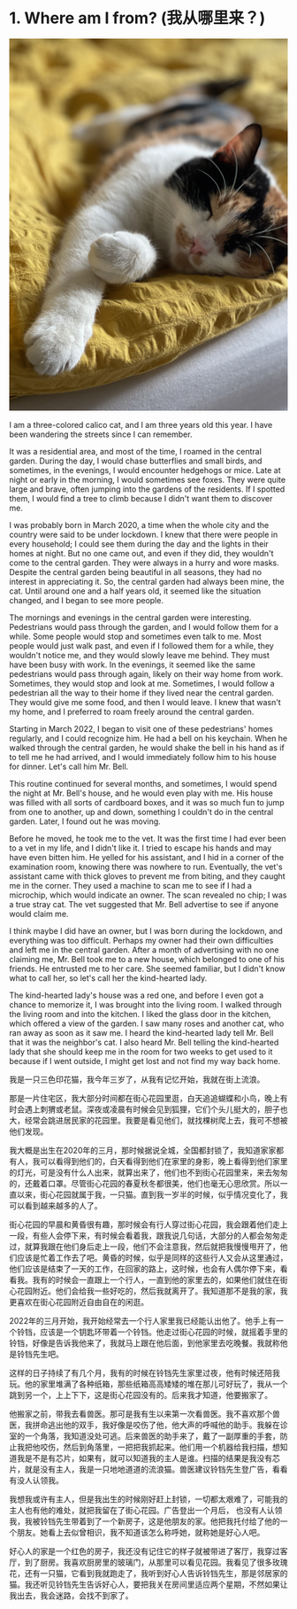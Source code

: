 # 1. Where am I from? (我从哪里来？)

![Thi is me](images/1.jpg)

I am a three-colored calico cat, and I am three years old this year. I have been wandering the streets since I can remember.

It was a residential area, and most of the time, I roamed in the central garden. During the day, I would chase butterflies and small birds, and sometimes, in the evenings, I would encounter hedgehogs or mice. Late at night or early in the morning, I would sometimes see foxes. They were quite large and brave, often jumping into the gardens of the residents. If I spotted them, I would find a tree to climb because I didn't want them to discover me.

I was probably born in March 2020, a time when the whole city and the country were said to be under lockdown. I knew that there were people in every household; I could see them during the day and the lights in their homes at night. But no one came out, and even if they did, they wouldn't come to the central garden. They were always in a hurry and wore masks. Despite the central garden being beautiful in all seasons, they had no interest in appreciating it. So, the central garden had always been mine, the cat. Until around one and a half years old, it seemed like the situation changed, and I began to see more people.

The mornings and evenings in the central garden were interesting. Pedestrians would pass through the garden, and I would follow them for a while. Some people would stop and sometimes even talk to me. Most people would just walk past, and even if I followed them for a while, they wouldn't notice me, and they would slowly leave me behind. They must have been busy with work. In the evenings, it seemed like the same pedestrians would pass through again, likely on their way home from work. Sometimes, they would stop and look at me. Sometimes, I would follow a pedestrian all the way to their home if they lived near the central garden. They would give me some food, and then I would leave. I knew that wasn't my home, and I preferred to roam freely around the central garden.

Starting in March 2022, I began to visit one of these pedestrians' homes regularly, and I could recognize him. He had a bell on his keychain. When he walked through the central garden, he would shake the bell in his hand as if to tell me he had arrived, and I would immediately follow him to his house for dinner. Let's call him Mr. Bell.

This routine continued for several months, and sometimes, I would spend the night at Mr. Bell's house, and he would even play with me. His house was filled with all sorts of cardboard boxes, and it was so much fun to jump from one to another, up and down, something I couldn't do in the central garden. Later, I found out he was moving.

Before he moved, he took me to the vet. It was the first time I had ever been to a vet in my life, and I didn't like it. I tried to escape his hands and may have even bitten him. He yelled for his assistant, and I hid in a corner of the examination room, knowing there was nowhere to run. Eventually, the vet's assistant came with thick gloves to prevent me from biting, and they caught me in the corner. They used a machine to scan me to see if I had a microchip, which would indicate an owner. The scan revealed no chip; I was a true stray cat. The vet suggested that Mr. Bell advertise to see if anyone would claim me.

I think maybe I did have an owner, but I was born during the lockdown, and everything was too difficult. Perhaps my owner had their own difficulties and left me in the central garden. After a month of advertising with no one claiming me, Mr. Bell took me to a new house, which belonged to one of his friends. He entrusted me to her care. She seemed familiar, but I didn't know what to call her, so let's call her the kind-hearted lady.

The kind-hearted lady's house was a red one, and before I even got a chance to memorize it, I was brought into the living room. I walked through the living room and into the kitchen. I liked the glass door in the kitchen, which offered a view of the garden. I saw many roses and another cat, who ran away as soon as it saw me. I heard the kind-hearted lady tell Mr. Bell that it was the neighbor's cat. I also heard Mr. Bell telling the kind-hearted lady that she should keep me in the room for two weeks to get used to it because if I went outside, I might get lost and not find my way back home.

我是一只三色印花猫，我今年三岁了，从我有记忆开始，我就在街上流浪。

那是一片住宅区，我大部分时间都在街心花园里逛，白天追追蝴蝶和小鸟，晚上有时会遇上刺猬或老鼠。深夜或凌晨有时候会见到狐狸，它们个头儿挺大的，胆子也大，经常会跳进居民家的花园里。我要是看见他们，就找棵树爬上去，我可不想被他们发现。

我大概是出生在2020年的三月，那时候据说全城，全国都封锁了，我知道家家都有人，我可以看得到他们的，白天看得到他们在家里的身影，晚上看得到他们家里的灯光，可是没有什么人出来，就算出来了，他们也不到街心花园里来，来去匆匆的，还戴着口罩。尽管街心花园的春夏秋冬都很美，他们也毫无心思欣赏。所以一直以来，街心花园就属于我，一只猫。直到我一岁半的时候，似乎情况变化了，我可以看到越来越多的人了。

街心花园的早晨和黄昏很有趣，那时候会有行人穿过街心花园，我会跟着他们走上一段，有些人会停下来，有时候会看着我，跟我说几句话，大部分的人都会匆匆走过，就算我跟在他们身后走上一段，他们不会注意我，然后就把我慢慢甩开了，他们应该是忙着工作去了吧。黄昏的时候，似乎是同样的这些行人又会从这里通过，他们应该是结束了一天的工作，在回家的路上，这时候，也会有人偶尔停下来，看看我。我有的时候会一直跟上一个行人，一直到他的家里去的，如果他们就住在街心花园附近。他们会给我一些好吃的，然后我就离开了。我知道那不是我的家，我更喜欢在街心花园附近自由自在的闲逛。

2022年的三月开始，我开始经常去一个行人家里我已经能认出他了。他手上有一个铃铛，应该是一个钥匙环带着一个铃铛。他走过街心花园的时候，就摇着手里的铃铛，好像是告诉我他来了，我就马上跟在他后面，到他家里去吃晚餐。我就称他是铃铛先生吧。

这样的日子持续了有几个月，我有的时候在铃铛先生家里过夜，他有时候还陪我玩。他的家里堆满了各种纸箱，那些纸箱高高矮矮的堆在那儿可好玩了，我从一个跳到另一个，上上下下，这是街心花园没有的。后来我才知道，他要搬家了。

他搬家之前，带我去看兽医。那可是我有生以来第一次看兽医。我不喜欢那个兽医，我拼命逃出他的双手，我好像是咬伤了他，他大声的呼喊他的助手。我躲在诊室的一个角落，我知道没处可逃。后来兽医的助手来了，戴了一副厚重的手套，防止我把他咬伤，然后到角落里，一把把我抓起来。他们用一个机器给我扫描，想知道我是不是有芯片，如果有，就可以知道我的主人是谁。扫描的结果是我没有芯片，就是没有主人，我是一只地地道道的流浪猫。兽医建议铃铛先生登广告，看看有没人认领我。

我想我或许有主人，但是我出生的时候刚好赶上封锁，一切都太艰难了，可能我的主人也有他的难处，就把我留在了街心花园。广告登出一个月后， 也没有人认领我，我被铃铛先生带着到了一个新房子，这是他朋友的家。他把我托付给了他的一个朋友。她看上去似曾相识，我不知道该怎么称呼她，就称她是好心人吧。

好心人的家是一个红色的房子，我还没有记住它的样子就被带进了客厅，我穿过客厅，到了厨房。我喜欢厨房里的玻璃门，从那里可以看见花园。我看见了很多玫瑰花，还有一只猫，它看到我就跑走了，我听到好心人告诉铃铛先生，那是邻居家的猫。我还听见铃铛先生告诉好心人，要把我关在房间里适应两个星期，不然如果让我出去，我会迷路，会找不到家了。